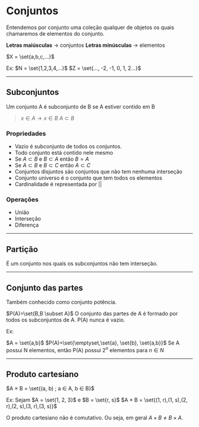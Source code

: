 # Conjuntos

Entendemos por conjunto uma coleção qualquer de objetos os quais chamaremos de elementos do conjunto.

**Letras maiúsculas** -> conjuntos
**Letras minúsculas** -> elementos

$X = \set{a,b,c,...}$

Ex:
$N = \set{1,2,3,4,...}$
$Z = \set{..., -2, -1, 0, 1, 2...}$

---

## Subconjuntos

Um conjunto A é subconjunto de B se A estiver contido em B

> $x \in A \rightarrow x \in B$
> $A \subset B$

### Propriedades

- Vazio é subconjunto de todos os conjuntos.
- Todo conjunto está contido nele mesmo
- Se $A \subset B$ e $B \subset A$ então $B=A$
- Se $A \subset B$ e $B \subset C$ então $A \subset C$
- Conjuntos disjuntos são conjuntos que não tem nenhuma interseção
- Conjunto universo é o conjunto que tem todos os elementos
- Cardinalidade é representada por ||

### Operações

- União
- Interseção
- Diferença

---

## Partição

É um conjunto nos quais os subconjuntos não tem interseção.

---

## Conjunto das partes

Também conhecido como conjunto potência.

$P(A)=\set{B,B \subset A}$
O conjunto das partes de A é formado por todos os subconjuntos de A. P(A) nunca é vazio.

Ex:

$A = \set{a,b}$
$P(A)=\set{\emptyset,\set{a}, \set{b}, \set{a,b}}$
Se A possui N elementos, então P(A) possui $2^n$ elementos para $n \in N$

---

## Produto cartesiano

$A × B = \set{(a, b) ; a ∈ A, b ∈ B}$

Ex:
Sejam $A = \set{1, 2, 3}$ e $B = \set{r, s}$
$A × B = \set{(1, r),(1, s),(2, r),(2, s),(3, r),(3, s)}$

O produto cartesiano não é comutativo. Ou seja, em geral $A×B  ≠  B×A$.
